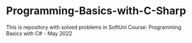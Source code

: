# Programming-Basics-with-C-Sharp
This is repository with solved problems in SoftUni Course: Programming Basics with C# - May 2022
